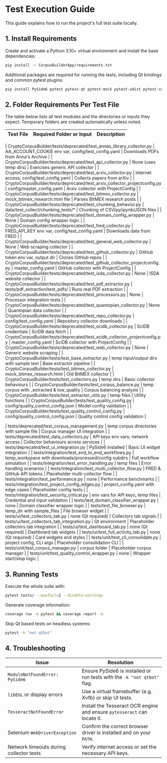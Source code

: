 
# Test Execution Guide

This guide explains how to run the project's full test suite locally.

## 1. Install Requirements

Create and activate a Python 3.10+ virtual environment and install the base dependencies:

```bash
pip install -r CorpusBuilderApp/requirements.txt
```

Additional packages are required for running the tests, including Qt bindings and common pytest plugins:

```bash
pip install PySide6 pytest pytest-qt pytest-mock pytest-xdist pytest-cov nbformat pytesseract PyPDF2 selenium
```

## 2. Folder Requirements Per Test File

The table below lists all test modules and the directories or inputs they expect. Temporary folders are created automatically unless noted.

| Test File | Required Folder or Input | Description |
|-----------|-------------------------|-------------|

| CryptoCorpusBuilder/tests/deprecated/test_annas_library_collector.py | AA_ACCOUNT_COOKIE env var, config/test_config.yaml | Downloads PDFs from Anna's Archive |
| CryptoCorpusBuilder/tests/deprecated/test_api_collector.py | None (uses temp dirs) | Exercises generic API collector |
| CryptoCorpusBuilder/tests/deprecated/test_arxiv_collector.py | Internet access, config/test_config.yaml | Collects papers from arXiv |
| CryptoCorpusBuilder/tests/deprecated/test_arxiv_collector_projectconfig.py | config/master_config.yaml | Arxiv collector with ProjectConfig |
| CryptoCorpusBuilder/tests/deprecated/test_bitmex_collector.py | mock_bitmex_research.html file | Parses BitMEX research posts |
| CryptoCorpusBuilder/tests/deprecated/test_chunking_behavior.py | data/test_collect/chunking_tests/* | Chunking of CSV/py/ipynb/JSON files |
| CryptoCorpusBuilder/tests/deprecated/test_domain_config_wrapper.py | None | Domain config wrapper logic |
| CryptoCorpusBuilder/tests/deprecated/test_fred_collector.py | FRED_API_KEY env var, config/test_config.yaml | Downloads data from FRED |
| CryptoCorpusBuilder/tests/deprecated/test_general_web_collector.py | None | Web scraping collector |
| CryptoCorpusBuilder/tests/deprecated/test_github_collector.py | GitHub token env var, output dir | Clones GitHub repos |
| CryptoCorpusBuilder/tests/deprecated/test_github_collector_projectconfig.py | master_config.yaml | GitHub collector with ProjectConfig |
| CryptoCorpusBuilder/tests/deprecated/test_isda_collector.py | None | ISDA website collector |
| CryptoCorpusBuilder/tests/deprecated/test_pdf_extractor.py | tests/pdf_extraction/test_pdfs/ | Runs real PDF extraction |
| CryptoCorpusBuilder/tests/deprecated/test_processors.py | None | Processor integration tests |
| CryptoCorpusBuilder/tests/deprecated/test_quantopian_collector.py | None | Quantopian data collector |
| CryptoCorpusBuilder/tests/deprecated/test_repo_collector.py | config/test_config.yaml | Repository collector downloads |
| CryptoCorpusBuilder/tests/deprecated/test_scidb_collector.py | SciDB credentials | SciDB data fetch |
| CryptoCorpusBuilder/tests/deprecated/test_scidb_collector_projectconfig.py | master_config.yaml | SciDB collector with ProjectConfig |
| CryptoCorpusBuilder/tests/deprecated/test_web_collector.py | None | Generic website scraping |
| CryptoCorpusBuilder/tests/test_base_extractor.py | temp input/output dirs with sample text | Base extractor pipeline |
| CryptoCorpusBuilder/tests/test_bitmex_collector.py | mock_bitmex_research.html | Old BitMEX collector |
| CryptoCorpusBuilder/tests/test_collectors.py | temp dirs | Basic collector behaviours |
| CryptoCorpusBuilder/tests/test_corpus_balance.py | temp corpus with _extracted & low_quality | Corpus balancing analysis |
| CryptoCorpusBuilder/tests/test_extractor_utils.py | temp files | Utility functions |
| CryptoCorpusBuilder/tests/test_quality_config.py | config/quality_control_config.json | Model config validation |
| CryptoCorpusBuilder/tests/test_quality_control_config.py | config/quality_control_config.json | Quality control config validation |

| tests/deprecated/test_corpus_management.py | temp corpus directories with sample file | Corpus manager UI integration |
| tests/deprecated/test_data_collectors.py | API keys env vars; network access | Collector behaviours across services |
| tests/deprecated/test_ui_integration.py | PySide6 installed | Basic UI widget integration |
| tests/integration/test_end_to_end_workflows.py | temp_workspace with downloads/processed/config subdirs | Full workflow simulation |
| tests/integration/test_error_handling.py | temp files | Error handling scenarios |
| tests/integration/test_multi_collector_flow.py | FRED & GitHub API tokens | Placeholder multi-collector flow |
| tests/integration/test_performance.py | none | Performance benchmarks |
| tests/integration/test_project_config_edges.py | project_config.yaml with edge cases | Placeholder config tests |
| tests/integration/test_security_critical.py | env vars for API keys, temp files | Credential and input validation |
| tests/test_domain_classifier_wrapper.py | none | Domain classifier wrapper logic |
| tests/test_file_browser.py | temp_dir with sample_files | File browser widget |
| tests/ui/test_collectors_tab.py | none (Qt required) | Collectors tab signals |
| tests/ui/test_collectors_tab_integration.py | Qt environment | Placeholder collectors tab integration |
| tests/ui/test_dashboard_tab.py | none (Qt required) | Dashboard tab widgets |
| tests/ui/test_full_activity_tab.py | none (Qt required) | Card widgets and styles |
| tests/unit/test_cli_consolidate.py | project config, CLI args | Placeholder consolidation CLI |
| tests/unit/test_corpus_manager.py | corpus folder | Placeholder corpus manager |
| tests/unit/test_quality_control_wrapper.py | none | Wrapper start/stop logic |

## 3. Running Tests

Execute the whole suite with:

```bash
pytest tests/ --maxfail=2 --disable-warnings
```

Generate coverage information:


```bash
coverage run -m pytest && coverage report -m
```


Skip Qt based tests on headless systems:


```bash
pytest -k "not qtbot"
```

## 4. Troubleshooting


| Issue | Resolution |
|-------|-----------|
| `ModuleNotFoundError: PySide6` | Ensure PySide6 is installed or run tests with the `-k "not qtbot"` flag. |
| `libEGL` or display errors | Use a virtual framebuffer (e.g. Xvfb) or skip UI tests. |
| `TesseractNotFoundError` | Install the Tesseract OCR engine and ensure `pytesseract` can locate it. |
| Selenium `WebDriverException` | Confirm the correct browser driver is installed and on your `PATH`. |
| Network timeouts during collector tests | Verify internet access or set the necessary API keys. |

